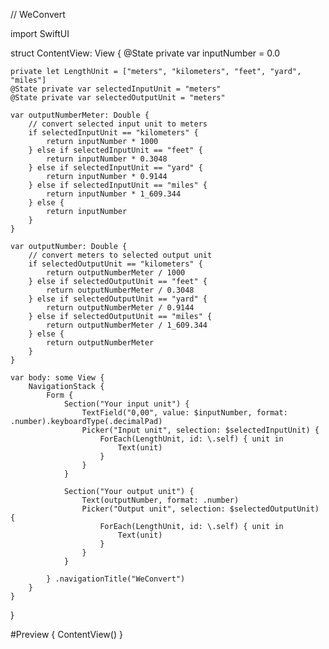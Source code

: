 //  WeConvert

import SwiftUI

struct ContentView: View {
    @State private var inputNumber = 0.0
    
    private let LengthUnit = ["meters", "kilometers", "feet", "yard", "miles"]
    @State private var selectedInputUnit = "meters"
    @State private var selectedOutputUnit = "meters"
            
    var outputNumberMeter: Double {
        // convert selected input unit to meters
        if selectedInputUnit == "kilometers" {
            return inputNumber * 1000
        } else if selectedInputUnit == "feet" {
            return inputNumber * 0.3048
        } else if selectedInputUnit == "yard" {
            return inputNumber * 0.9144
        } else if selectedInputUnit == "miles" {
            return inputNumber * 1_609.344
        } else {
            return inputNumber
        }
    }
    
    var outputNumber: Double {
        // convert meters to selected output unit
        if selectedOutputUnit == "kilometers" {
            return outputNumberMeter / 1000
        } else if selectedOutputUnit == "feet" {
            return outputNumberMeter / 0.3048
        } else if selectedOutputUnit == "yard" {
            return outputNumberMeter / 0.9144
        } else if selectedOutputUnit == "miles" {
            return outputNumberMeter / 1_609.344
        } else {
            return outputNumberMeter
        }
    }
    
    var body: some View {
        NavigationStack {
            Form {
                Section("Your input unit") {
                    TextField("0,00", value: $inputNumber, format: .number).keyboardType(.decimalPad)
                    Picker("Input unit", selection: $selectedInputUnit) {
                        ForEach(LengthUnit, id: \.self) { unit in
                            Text(unit)
                        }
                    }
                }
                
                Section("Your output unit") {
                    Text(outputNumber, format: .number)
                    Picker("Output unit", selection: $selectedOutputUnit) {
                        ForEach(LengthUnit, id: \.self) { unit in
                            Text(unit)
                        }
                    }
                }
                
            } .navigationTitle("WeConvert")
        }
    }
}

#Preview {
    ContentView()
}
